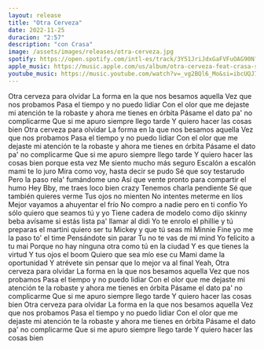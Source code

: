 ```yaml
---
layout: release
title: "Otra Cerveza"
date: 2022-11-25
duracion: "2:57"
description: "con Crasa"
image: /assets/images/releases/otra-cerveza.jpg
spotify: https://open.spotify.com/intl-es/track/3Y51JriJdxGaFVFuOAG90N?si=a022a01fea1745dd
apple_music: https://music.apple.com/us/album/otra-cerveza-feat-crasa-single/1655513961
youtube_music: https://music.youtube.com/watch?v=_vg2BQl6_Mo&si=ibcUQJ7fq0FQQwDS
---
```


Otra cerveza para olvidar
La forma en la que nos besamos aquella
Vez que nos probamos
Pasa el tiempo y no puedo lidiar
Con el olor que me dejaste mi atención te la robaste y ahora me tienes en órbita
Pásame el dato pa' no complicarme
Que si me apuro siempre llego tarde
Y quiero hacer las cosas bien
Otra cerveza para olvidar
La forma en la que nos besamos aquella
Vez que nos probamos
Pasa el tiempo y no puedo lidiar
Con el olor que me dejaste mi atención te la robaste y ahora me tienes en órbita
Pásame el dato pa' no complicarme
Que si me apuro siempre llego tarde
Y quiero hacer las cosas bien porque esta vez
Me siento mucho más seguro
Escalón a escalón mami te lo juro
Mira como voy, hasta decir se pudo
Sé que soy testarudo
Pero la paso rela' fumándome uno
Así que vente pronto para compartir el humo
Hey Bby, me traes loco bien crazy
Tenemos charla pendiente
Sé que también quieres verme
Tus ojos no mienten
No intentes meterme en líos
Mejor vayamos a ahuyentar el frío
No compro a nadie pero en ti confío
Yo sólo quiero que seamos tú y yo
Tiene cadera de modelo como dijo skinny
beba avísame si estás lista pa' llamar al didi
Yo te enrolo el phillie y tú preparas el martini
quiero ser tu Mickey y que tú seas mi Minnie
Fine yo me la paso to' el time
Pensándote sin parar
Tu no te vas de mi mind
Yo felicito a tu mai
Porque no hay ninguna otra como tú en la ciudad
Y es que tienes la virtud
Y tus ojos el boom
Quiero que sea mío ese cu
Mami dame la oportunidad
Y atrévete sin pensar que lo mejor va al final
Yeah,
Otra cerveza para olvidar
La forma en la que nos besamos aquella
Vez que nos probamos
Pasa el tiempo y no puedo lidiar
Con el olor que me dejaste mi atención te la robaste y ahora me tienes en órbita
Pásame el dato pa' no complicarme
Que si me apuro siempre llego tarde
Y quiero hacer las cosas bien
Otra cerveza para olvidar
La forma en la que nos besamos aquella
Vez que nos probamos
Pasa el tiempo y no puedo lidiar
Con el olor que me dejaste mi atención te la robaste y ahora me tienes en órbita
Pásame el dato pa' no complicarme
Que si me apuro siempre llego tarde
Y quiero hacer las cosas bien